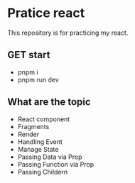 # Pratice react
This repository is for practicing my react.

## GET start
- pnpm i
- pnpm run dev

## What are the topic
- React component
- Fragments
- Render
- Handling Event
- Manage State
- Passing Data via Prop
- Passing Function via Prop
- Passing Childern
